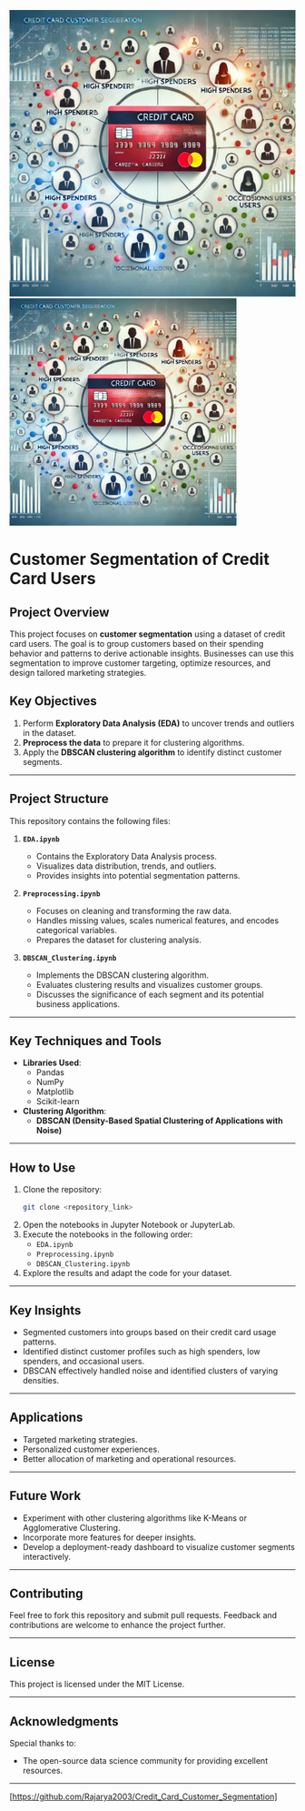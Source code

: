![Customer Segmentation](Credit_card.webp)
<img src="Credit_card.webp" alt="Customer Segmentation" width="400"/>




# **Customer Segmentation of Credit Card Users**

## **Project Overview**
This project focuses on **customer segmentation** using a dataset of credit card users. The goal is to group customers based on their spending behavior and patterns to derive actionable insights. Businesses can use this segmentation to improve customer targeting, optimize resources, and design tailored marketing strategies.

## **Key Objectives**
1. Perform **Exploratory Data Analysis (EDA)** to uncover trends and outliers in the dataset.
2. **Preprocess the data** to prepare it for clustering algorithms.
3. Apply the **DBSCAN clustering algorithm** to identify distinct customer segments.

---

## **Project Structure**

This repository contains the following files:

1. **`EDA.ipynb`**  
   - Contains the Exploratory Data Analysis process.
   - Visualizes data distribution, trends, and outliers.
   - Provides insights into potential segmentation patterns.

2. **`Preprocessing.ipynb`**  
   - Focuses on cleaning and transforming the raw data.
   - Handles missing values, scales numerical features, and encodes categorical variables.
   - Prepares the dataset for clustering analysis.

3. **`DBSCAN_Clustering.ipynb`**  
   - Implements the DBSCAN clustering algorithm.
   - Evaluates clustering results and visualizes customer groups.
   - Discusses the significance of each segment and its potential business applications.

---

## **Key Techniques and Tools**

- **Libraries Used**:
  - Pandas
  - NumPy
  - Matplotlib
  - Scikit-learn
- **Clustering Algorithm**:
  - **DBSCAN (Density-Based Spatial Clustering of Applications with Noise)**

---

## **How to Use**

1. Clone the repository:
   ```bash
   git clone <repository_link>
   ```
2. Open the notebooks in Jupyter Notebook or JupyterLab.
3. Execute the notebooks in the following order:
   - `EDA.ipynb`
   - `Preprocessing.ipynb`
   - `DBSCAN_Clustering.ipynb`
4. Explore the results and adapt the code for your dataset.

---

## **Key Insights**
- Segmented customers into groups based on their credit card usage patterns.
- Identified distinct customer profiles such as high spenders, low spenders, and occasional users.
- DBSCAN effectively handled noise and identified clusters of varying densities.

---

## **Applications**
- Targeted marketing strategies.
- Personalized customer experiences.
- Better allocation of marketing and operational resources.

---

## **Future Work**
- Experiment with other clustering algorithms like K-Means or Agglomerative Clustering.
- Incorporate more features for deeper insights.
- Develop a deployment-ready dashboard to visualize customer segments interactively.

---

## **Contributing**
Feel free to fork this repository and submit pull requests. Feedback and contributions are welcome to enhance the project further.

---

## **License**
This project is licensed under the MIT License.

---

## **Acknowledgments**
Special thanks to:
- The open-source data science community for providing excellent resources.

---
[https://github.com/Rajarya2003/Credit_Card_Customer_Segmentation]
